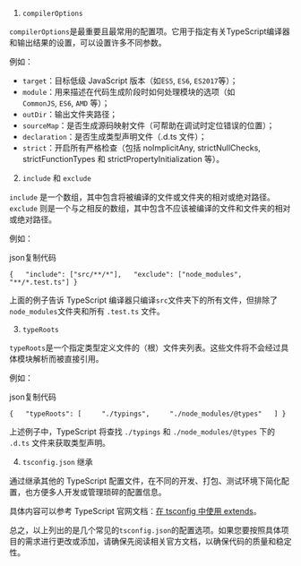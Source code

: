 1.  `compilerOptions`

`compilerOptions`是最重要且最常用的配置项。它用于指定有关TypeScript编译器和输出结果的设置，可以设置许多不同参数。

例如：

-   `target`：目标低级 JavaScript 版本（如`ES5`, `ES6`, `ES2017`等）；
-   `module`：用来描述在代码生成阶段时如何处理模块的选项（如`CommonJS`, `ES6`, `AMD` 等）；
-   `outDir`：输出文件夹路径；
-   `sourceMap`：是否生成源码映射文件（可帮助在调试时定位错误的位置）；
-   `declaration`：是否生成类型声明文件（.d.ts 文件）；
-   `strict`：开启所有严格检查（包括 noImplicitAny, strictNullChecks, strictFunctionTypes 和 strictPropertyInitialization 等）。

2.  `include` 和 `exclude`

`include` 是一个数组，其中包含将被编译的文件或文件夹的相对或绝对路径。`exclude` 则是一个与之相反的数组，其中包含不应该被编译的文件和文件夹的相对或绝对路径。

例如：

json复制代码

`{   "include": ["src/**/*"],   "exclude": ["node_modules", "**/*.test.ts"] }`

上面的例子告诉 TypeScript 编译器只编译`src`文件夹下的所有文件，但排除了`node_modules`文件夹和所有 `.test.ts` 文件。

3.  `typeRoots`

`typeRoots`是一个指定类型定义文件的（根）文件夹列表。这些文件将不会经过具体模块解析而被直接引用。

例如：

json复制代码

`{   "typeRoots": [     "./typings",     "./node_modules/@types"   ] }`

上述例子中，TypeScript 将查找 `./typings` 和 `./node_modules/@types` 下的 `.d.ts` 文件来获取类型声明。

4.  `tsconfig.json` 继承

通过继承其他的 TypeScript 配置文件，在不同的开发、打包、测试环境下简化配置，也方便多人开发或管理琐碎的配置信息。

具体内容可以参考 TypeScript 官网文档：[在 tsconfig 中使用 extends](https://www.typescriptlang.org/tsconfig#extends)。

总之，以上列出的是几个常见的`tsconfig.json`的配置选项。如果您要按照具体项目的需求进行更改或添加，请确保先阅读相关官方文档，以确保代码的质量和稳定性。